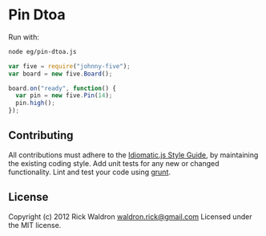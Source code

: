 # Pin Dtoa

Run with:
```bash
node eg/pin-dtoa.js
```


```javascript
var five = require("johnny-five");
var board = new five.Board();

board.on("ready", function() {
  var pin = new five.Pin(14);
  pin.high();
});

```













## Contributing
All contributions must adhere to the [Idiomatic.js Style Guide](https://github.com/rwldrn/idiomatic.js),
by maintaining the existing coding style. Add unit tests for any new or changed functionality. Lint and test your code using [grunt](https://github.com/cowboy/grunt).

## License
Copyright (c) 2012 Rick Waldron <waldron.rick@gmail.com>
Licensed under the MIT license.
